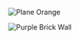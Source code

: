![Plane Orange](https://github.com/XeiDaMoKa/Xei-Torn/raw/Xei/Xei%20●%20Torn%20•%20Extensions/Xei%20Torn%20Customs/Images/Skins/Plane-Orange.png)

![Purple Brick Wall](https:/xeidamoka.com/PurpleBrickWall)
